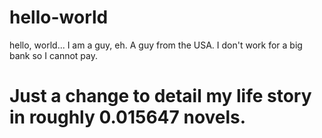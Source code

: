 # hello-world
hello, world...
I am a guy, eh. A guy from the USA. I don't work for a big bank so I cannot pay.

# Just a change to detail my life story in roughly 0.015647 novels.
